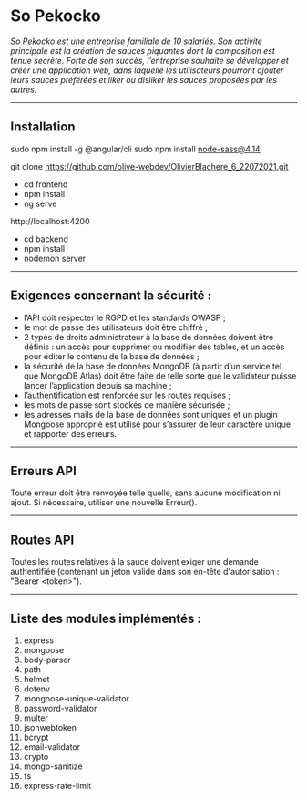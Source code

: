 # So Pekocko

*So Pekocko est une entreprise familiale de 10 salariés. Son activité principale est la création de sauces piquantes dont la composition est tenue secrète. Forte de son succès, l’entreprise souhaite se développer et créer une application web, dans laquelle les utilisateurs pourront ajouter leurs sauces préférées et liker ou disliker les sauces proposées par les autres.*

---
## Installation

sudo npm install -g @angular/cli
sudo npm install node-sass@4.14

git clone https://github.com/olive-webdev/OlivierBlachere_6_22072021.git

* cd frontend 
* npm install
* ng serve

http://localhost:4200

* cd backend
* npm install
* nodemon server

---
## Exigences concernant la sécurité :

* l’API doit respecter le RGPD et les standards OWASP ;
* le mot de passe des utilisateurs doit être chiffré ;
* 2 types de droits administrateur à la base de données doivent être définis : un accès
pour supprimer ou modifier des tables, et un accès pour éditer le contenu de la base
de données ;
* la sécurité de la base de données MongoDB (à partir d’un service tel que MongoDB Atlas) doit être faite de telle sorte que le validateur puisse lancer l’application depuis sa machine ;
* l’authentification est renforcée sur les routes requises ;
* les mots de passe sont stockés de manière sécurisée ;
* les adresses mails de la base de données sont uniques et un plugin Mongoose
approprié est utilisé pour s’assurer de leur caractère unique et rapporter des erreurs.

---
## Erreurs API
Toute erreur doit être renvoyée telle quelle, sans aucune modification ni ajout. Si nécessaire, utiliser une nouvelle Erreur().

---
## Routes API
Toutes les routes relatives à la sauce doivent exiger une demande authentifiée (contenant un jeton valide dans son en-tête d'autorisation : "Bearer <token<token>>").

---
## Liste des modules implémentés :
1. express
1. mongoose
1. body-parser
1. path
1. helmet
1. dotenv
1. mongoose-unique-validator
1. password-validator
1. multer
1. jsonwebtoken
1. bcrypt
1. email-validator
1. crypto
1. mongo-sanitize
1. fs
1. express-rate-limit

